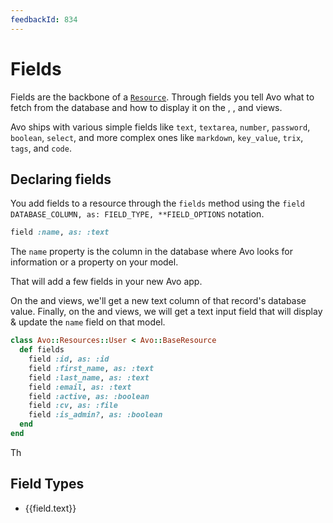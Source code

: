 ```yaml
---
feedbackId: 834
---
```


<script setup>
  import {useData} from 'vitepress'
  const {site} = useData()
  const fields = site.value.themeConfig.sidebar['/3.0/']
    .find((item) => item.text === 'Field types')
    .items
    .map((item) => ({
      text: item.text,
      link: item.link.replace('.md', '.html')
    }))
</script>

# Fields

Fields are the backbone of a [`Resource`](./resources).
Through fields you tell Avo what to fetch from the database and how to display it on the <Index />, <Show />, and <Edit /> views.

Avo ships with various simple fields like `text`, `textarea`, `number`, `password`, `boolean`, `select`, and more complex ones like `markdown`, `key_value`, `trix`, `tags`, and `code`.

## Declaring fields

You add fields to a resource through the `fields` method using the `field DATABASE_COLUMN, as: FIELD_TYPE, **FIELD_OPTIONS` notation.


```ruby
field :name, as: :text
```

The `name` property is the column in the database where Avo looks for information or a property on your model.

That will add a few fields in your new Avo app.

On the <Index /> and <Show /> views, we'll get a new text column of that record's database value.
Finally, on the <Edit /> and <New /> views, we will get a text input field that will display & update the `name` field on that model.


```ruby
class Avo::Resources::User < Avo::BaseResource
  def fields
    field :id, as: :id
    field :first_name, as: :text
    field :last_name, as: :text
    field :email, as: :text
    field :active, as: :boolean
    field :cv, as: :file
    field :is_admin?, as: :boolean
  end
end
```

Th
<!-- TODO: here -->

## Field Types

<ul>
  <li v-for="field in fields">
    <a :href="field.link">
      {{field.text}}
      </a>
  </li>
</ul>
